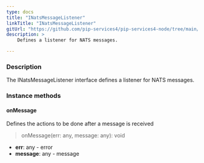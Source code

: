 ```yaml
---
type: docs
title: "INatsMessageListener"
linkTitle: "INatsMessageListener"
gitUrl: "https://github.com/pip-services4/pip-services4-node/tree/main/pip-services4-nats-node"
description: >
    Defines a listener for NATS messages.

---
```



### Description

The INatsMessageListener interface defines a listener for NATS messages.


### Instance methods


#### onMessage
Defines the actions to be done after a message is received

> onMessage(err: any, message: any): void

- **err**: any - error
- **message**: any - message
